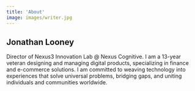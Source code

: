 ```yaml
---
title: 'About'
image: images/writer.jpg
---
```


## Jonathan Looney

Director of Nexus3 Innovation Lab @ Nexus Cognitive. I am a 13-year veteran designing and managing digital products, specializing in finance and e-commerce solutions. I am committed to weaving technology into experiences that solve universal problems, bridging gaps, and uniting individuals and communities worldwide.